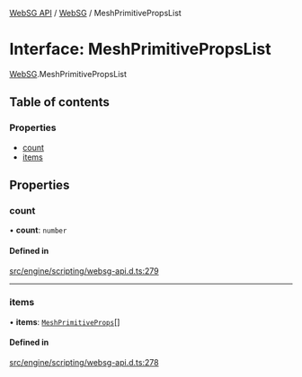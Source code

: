 [WebSG API](../README.md) / [WebSG](../modules/WebSG.md) / MeshPrimitivePropsList

# Interface: MeshPrimitivePropsList

[WebSG](../modules/WebSG.md).MeshPrimitivePropsList

## Table of contents

### Properties

- [count](WebSG.MeshPrimitivePropsList.md#count)
- [items](WebSG.MeshPrimitivePropsList.md#items)

## Properties

### count

• **count**: `number`

#### Defined in

[src/engine/scripting/websg-api.d.ts:279](https://github.com/thirdroom/thirdroom/blob/3d97b348/src/engine/scripting/websg-api.d.ts#L279)

___

### items

• **items**: [`MeshPrimitiveProps`](WebSG.MeshPrimitiveProps.md)[]

#### Defined in

[src/engine/scripting/websg-api.d.ts:278](https://github.com/thirdroom/thirdroom/blob/3d97b348/src/engine/scripting/websg-api.d.ts#L278)

